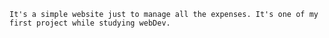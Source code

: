     It's a simple website just to manage all the expenses. It's one of my first project while studying webDev.
                                 
